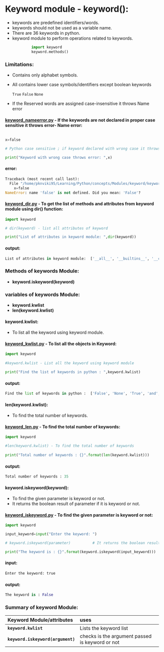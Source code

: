 # Keyword module - keyword():

- keywords are predefined identifiers/words.
- keywords should not be used as a variable name.
- There are 36 keywords in python.
- keyword module to perform operations related to keywords.
```python
            import keyword
            keyword.methods() 
```

### Limitations:

- Contains only alphabet symbols.
- All contains lower case symbols/identifiers except boolean keywords
        
     ```True``` ```False``` ```None```

- If the Reserved words are assigned case-insensitive it throws Name error

#### [keyword_nameerror.py](https://github.com/pknviki95/Python/tree/main/concepts/Modules/keyword/keyword_nameerror.py) - If the keywords are not declared in proper case sensitive it throws error- Name error:

```python

x=false

# Python case sensitive ; if keyword declared with wrong case it throws Nameerror

print("Keyword with wrong case throws error: ",x)
```
#### error:

```python
Traceback (most recent call last):
  File "/home/pknviki95/Learning/Python/concepts/Modules/keyword/keyword_nameerror.py", line 5, in <module>
    x=false
NameError: name 'false' is not defined. Did you mean: 'False'?
```

#### [keyword_dir.py](https://github.com/pknviki95/Python/tree/main/concepts/Modules/keyword/keyword_dir.py) - To get the list of methods and attributes from keyword module using dir() function:
```python
import keyword

# dir(keyword) - list all attributes of keyword

print("List of attributes in keyword module: ",dir(keyword))
```
#### output:
```python
List of attributes in keyword module:  ['__all__', '__builtins__', '__cached__', '__doc__', '__file__', '__loader__', '__name__', '__package__', '__spec__', 'iskeyword', 'issoftkeyword', 'kwlist', 'softkwlist']
```
### Methods of keywords Module:

- **keyword.iskeyword(keyword)**

### variables of keywords Module:

- **keyword.kwlist**
- **len(keyword.kwlist)**

#### keyword.kwlist:

- To list all the keyword using keyword module.

#### [keyword_kwlist.py](https://github.com/pknviki95/Python/tree/main/concepts/Modules/keyword/keyword_kwlist.py) - To list all the objects in Keyword:

```python
import keyword
        
#keyword.kwlist - List all the keyword using keyword module

print("Find the list of keywords in python : ",keyword.kwlist)
```
#### output:
```python
Find the list of keywords in python :  ['False', 'None', 'True', 'and', 'as', 'assert', 'async', 'await', 'break', 'class', 'continue', 'def', 'del', 'elif', 'else', 'except', 'finally', 'for', 'from', 'global', 'if', 'import', 'in', 'is', 'lambda', 'nonlocal', 'not', 'or', 'pass', 'raise', 'return', 'try', 'while', 'with', 'yield']
```                
#### len(keyword.kwlist):

- To find the total number of keywords.

#### [keyword_len.py](https://github.com/pknviki95/Python/tree/main/concepts/Modules/keyword/keyword_len.py) -  To find the total number of keywords:

```python
import keyword

#len(keyword.kwlist) - To find the total number of keywords
        
print("Total number of keywords : {}".format(len(keyword.kwlist)))
```
#### output:
```python
Total number of keywords : 35
```
#### keyword.iskeyword(keyword):

- To find the given parameter is keyword or not.
- It returns the boolean result of parameter if it is keyword or not.

#### [keyword_iskeyword.py](https://github.com/pknviki95/Python/tree/main/concepts/Modules/keyword/keyword_iskeyword.py) - To find the given parameter is keyword or not:

```python
import keyword

input_keyword=input("Enter the keyword: ")

# keyword.iskeyword(parameter)          # It returns the boolean result of parameter if it is keyword or not.

print("The keyword is : {}".format(keyword.iskeyword(input_keyword))) 
```     

#### input:
```python
Enter the keyword: true
```
#### output:
```python
The keyword is : False
```

### Summary of keyword Module:

| **Keyword Module/attributes** | **uses** |
| :---| :--- |
| **```keyword.kwlist```** | Lists the keyword list|
| **```keyword.iskeyword(argument)```** | checks is the argument passed is keyword or not | 

